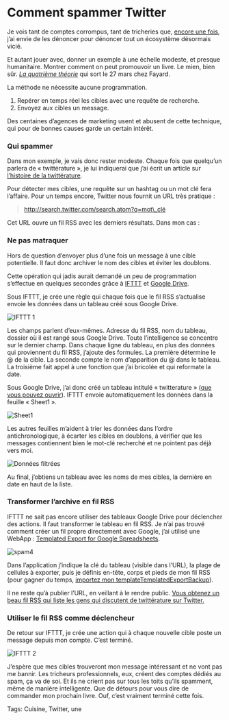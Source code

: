 # Comment spammer Twitter

Je vois tant de comptes corrompus, tant de tricheries que, [encore une fois](/2009/09/24/qui-a-la-plus-grosse-quequette-sur-twitter/), j’ai envie de les dénoncer pour dénoncer tout un écosystème désormais vicié.

Et autant jouer avec, donner un exemple à une échelle modeste, et presque humanitaire. Montrer comment on peut promouvoir un livre. Le mien, bien sûr. [*La quatrième théorie*](/la-quatrieme-theorie/) qui sort le 27 mars chez Fayard.

La méthode ne nécessite aucune programmation.

1. Repérer en temps réel les cibles avec une requête de recherche.
2. Envoyez aux cibles un message.

Des centaines d’agences de marketing usent et abusent de cette technique, qui pour de bonnes causes garde un certain intérêt.

### Qui spammer

Dans mon exemple, je vais donc rester modeste. Chaque fois que quelqu’un parlera de « twittérature », je lui indiquerai que j’ai écrit un article sur [l’histoire de la twittérature](/la-quatrieme-theorie/la-quatrieme-theorie-liens/).

Pour détecter mes cibles, une requête sur un hashtag ou un mot clé fera l’affaire. Pour un temps encore, Twitter nous fournit un URL très pratique :

> http://search.twitter.com/search.atom?q=mot\_clé

Cet URL ouvre un fil RSS avec les derniers résultats. Dans mon cas :

> 

### Ne pas matraquer

Hors de question d’envoyer plus d’une fois un message à une cible potentielle. Il faut donc archiver le nom des cibles et éviter les doublons.

Cette opération qui jadis aurait demandé un peu de programmation s’effectue en quelques secondes grâce à [IFTTT](https://ifttt.com) et [Google Drive](https://drive.google.com/).

Sous IFTTT, je crée une règle qui chaque fois que le fil RSS s’actualise envoie les données dans un tableau créé sous Google Drive.

![IFTTT 1](https://tcrouzet.com/images_tc/2013/02/spam1.png)

Les champs parlent d’eux-mêmes. Adresse du fil RSS, nom du tableau, dossier où il est rangé sous Google Drive. Toute l’intelligence se concentre sur le dernier champ. Dans chaque ligne du tableau, en plus des données qui proviennent du fil RSS, j’ajoute des formules. La première détermine le @ de la cible. La seconde compte le nom d’apparition du @ dans le tableau. La troisième fait appel à une fonction que j’ai bricolée et qui reformate la date.

Sous Google Drive, j’ai donc créé un tableau intitulé « twitterature » ([que vous pouvez ouvrir](https://docs.google.com/spreadsheet/ccc?key=0AiBY7ykSG8t6dFZYOVFaSjB3cHpZYnVZZTU1bjFzNmc&usp=sharing)). IFTTT envoie automatiquement les données dans la feuille « Sheet1 ».

![Sheet1](https://tcrouzet.com/images_tc/2013/02/spam2.png)

Les autres feuilles m’aident à trier les données dans l’ordre antichronologique, à écarter les cibles en doublons, à vérifier que les messages contiennent bien le mot-clé recherché et ne pointent pas déjà vers moi.

![Données filtrées](https://tcrouzet.com/images_tc/2013/02/spam3.png)

Au final, j’obtiens un tableau avec les noms de mes cibles, la dernière en date en haut de la liste.

### Transformer l’archive en fil RSS

IFTTT ne sait pas encore utiliser des tableaux Google Drive pour déclencher des actions. Il faut transformer le tableau en fil RSS. Je n’ai pas trouvé comment créer un fil propre directement avec Google, j’ai utilisé une WebApp : [Templated Export for Google Spreadsheets](http://mashe.hawksey.info/2012/08/templated-export-for-google-spreadsheets/).

![spam4](https://tcrouzet.com/images_tc/2013/02/spam4.png)

Dans l’application j’indique la clé du tableau (visible dans l’URL), la plage de cellules à exporter, puis je définis en-tête, corps et pieds de mon fil RSS (pour gagner du temps, [importez mon templateTemplatedExportBackup](https://tcrouzet.com/images_tc/2013/02/TemplatedExportBackup.zip)).

Il ne reste qu’à publier l’URL, en veillant à le rendre public. [Vous obtenez un beau fil RSS qui liste les gens qui discutent de twittérature sur Twitter.](https://script.googleusercontent.com/a/macros/tcrouzet.com/echo?user_content_key=9Fk0aZtiJrx7JX25RI7xTKHNotApQWsPiTSugDPDBBgYXYzt6BrMIRX9JkX_Q27m6pjhS-4usPsZupWu27vELzsTJnCSb4xmOJmA1Yb3SEsKFZqtv3DaNYcMrmhZHmUMi80zadyHLKDuE4OM1Xou3CbWYcfMZpSH68n4RAo2RJyLoX8PfsiHKZ9sFnGLq3KJS8Lji8e3XvdzTgdPpJyKweAsE8hrKypHYAp_lQqK7-A6hKWAkHqsuc9yOkEvUYC_7BGWuhy35Hev6_VAgtvYnnX0za6dEiW5Ml0Z3HohRVhbv2QsER5KXw&lib=MGlh2xigtvLKmIg0Au-am1SLIwXiD5OKf)

### Utiliser le fil RSS comme déclencheur

De retour sur IFTTT, je crée une action qui à chaque nouvelle cible poste un message depuis mon compte. C’est terminé.

![IFTTT 2](https://tcrouzet.com/images_tc/2013/02/spam5.png)

J’espère que mes cibles trouveront mon message intéressant et ne vont pas me bannir. Les tricheurs professionnels, eux, créent des comptes dédiés au spam, ça va de soi. Et ils ne crient pas sur tous les toits qu’ils spamment, même de manière intelligente. Que de détours pour vous dire de commander mon prochain livre. Ouf, c’est vraiment terminé cette fois.

Tags: Cuisine, Twitter, une